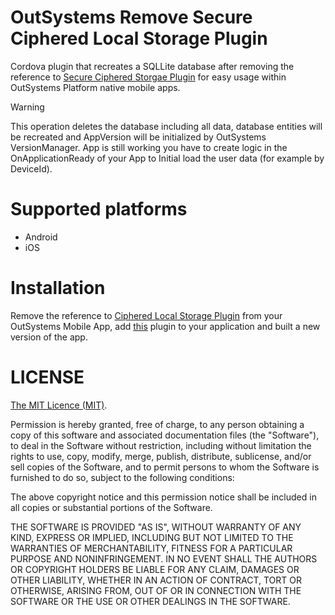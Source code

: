 # OutSystems Remove Secure Ciphered Local Storage Plugin
Cordova plugin that recreates a SQLLite database after removing the reference to [Secure Ciphered Storgae Plugin](https://www.outsystems.com/forge/component-overview/1500/ciphered-local-storage-plugin) for easy usage within OutSystems Platform native mobile apps.
>[!WARNING]
>This operation deletes the database including all data, database entities will be recreated and AppVersion will be initialized by OutSystems VersionManager. App is still working you have to create logic in the OnApplicationReady of your App to Initial load the user data (for example by DeviceId).

# Supported platforms

- Android
- iOS

# Installation
Remove the reference to [Ciphered Local Storage Plugin](https://www.outsystems.com/forge/component-overview/1500/ciphered-local-storage-plugin) from your OutSystems Mobile App, add [this](https://github.com/centraalregister/cordova-removecipheredls-plugin) plugin to your application and built a new version of the app.

# LICENSE
[The MIT Licence (MIT)](https://opensource.org/license/mit/).

Permission is hereby granted, free of charge, to any person obtaining a copy of this software and associated documentation files (the "Software"), to deal in the Software without restriction, including without limitation the rights to use, copy, modify, merge, publish, distribute, sublicense, and/or sell copies of the Software, and to permit persons to whom the Software is furnished to do so, subject to the following conditions:

The above copyright notice and this permission notice shall be included in all copies or substantial portions of the Software.

THE SOFTWARE IS PROVIDED "AS IS", WITHOUT WARRANTY OF ANY KIND, EXPRESS OR IMPLIED, INCLUDING BUT NOT LIMITED TO THE WARRANTIES OF MERCHANTABILITY, FITNESS FOR A PARTICULAR PURPOSE AND NONINFRINGEMENT. IN NO EVENT SHALL THE AUTHORS OR COPYRIGHT HOLDERS BE LIABLE FOR ANY CLAIM, DAMAGES OR OTHER LIABILITY, WHETHER IN AN ACTION OF CONTRACT, TORT OR OTHERWISE, ARISING FROM, OUT OF OR IN CONNECTION WITH THE SOFTWARE OR THE USE OR OTHER DEALINGS IN THE SOFTWARE.
